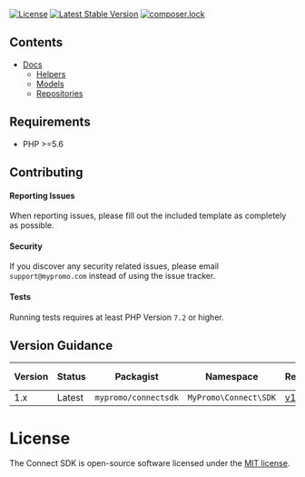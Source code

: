 [![License](https://poser.pugx.org/mypromo/connectsdk/license)](https://packagist.org/packages/mypromo/connectsdk)
[![Latest Stable Version](https://poser.pugx.org/mypromo/connectsdk/v/stable)](https://packagist.org/packages/mypromo/connectsdk)
[![composer.lock](https://poser.pugx.org/mypromo/connectsdk/composerlock)](https://packagist.org/packages/mypromo/connectsdk)

## Contents

- [Docs][Docs]
  - [Helpers][Helpers]
  - [Models][Models]
  - [Repositories][Repositories]

## Requirements
- PHP >=5.6

## Contributing

#### Reporting Issues

When reporting issues, please fill out the included template as completely as possible.

#### Security

If you discover any security related issues, please email `support@mypromo.com` instead of using the issue tracker.

#### Tests

Running tests requires at least PHP Version `7.2` or higher.  

## Version Guidance

| Version | Status     | Packagist           | Namespace    | Repo                | Docs                | PHP Version |
|---------|------------|---------------------|--------------|---------------------|---------------------| -------------|
| 1.x     | Latest     | `mypromo/connectsdk` | `MyPromo\Connect\SDK` | [v1][repo] | [v1][Docs] |  \>= 5.6      |

# License

The Connect SDK is open-source software licensed under the [MIT license][mit-link].

[repo]: https://github.com/MyPromoConnect/SDK
[mit-link]: https://opensource.org/licenses/MIT
[Docs]: docs
[Helpers]: docs/Helpers
[Models]: docs/Models
[Repositories]: docs/Repositories
